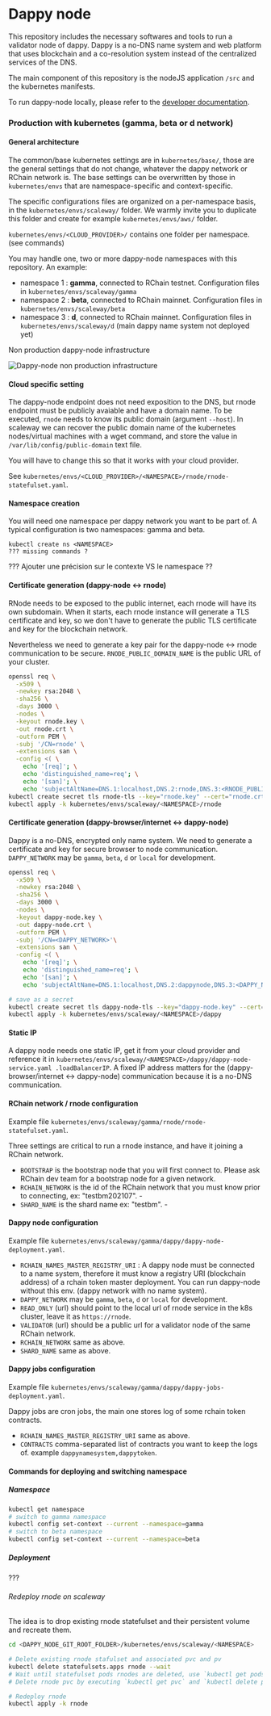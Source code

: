 # Dappy node

This repository includes the necessary softwares and tools to run a validator node of dappy. Dappy is a no-DNS name system and web platform that uses blockchain and a co-resolution system instead of the centralized services of the DNS.

The main component of this repository is the nodeJS application `/src` and the kubernetes manifests.

To run dappy-node locally, please refer to the [developer documentation](/DEVELOPER.MD).

### Production with kubernetes (gamma, beta or d network)

#### General architecture

The common/base kubernetes settings are in `kubernetes/base/`, those are the general settings that do not change, whatever the dappy network or RChain network is. The base settings can be overwritten by those in `kubernetes/envs` that are namespace-specific and context-specific.

The specific configurations files are organized on a per-namespace basis, in the `kubernetes/envs/scaleway/` folder. We warmly invite you to duplicate this folder and create for example `kubernetes/envs/aws/` folder.

`kubernetes/envs/<CLOUD_PROVIDER>/` contains one folder per namespace. (see commands)

You may handle one, two or more dappy-node namespaces with this repository. An example:
- namespace 1 : **gamma**, connected to RChain testnet. Configuration files in `kubernetes/envs/scaleway/gamma`
- namespace 2 : **beta**, connected to RChain mainnet. Configuration files in `kubernetes/envs/scaleway/beta`
- namespace 3 : **d**, connected to RChain mainnet. Configuration files in `kubernetes/envs/scaleway/d` (main dappy name system not deployed yet)

Non production dappy-node infrastructure

![Dappy-node non production infrastructure](./docs/infrastructure.png)

#### Cloud specific setting

The dappy-node endpoint does not need exposition to the DNS, but rnode endpoint must be publicly avaiable and have a domain name. To be executed, `rnode` needs to know its public domain (argument `--host`).  In scaleway we can recover the public domain name of the kubernetes nodes/virtual machines with a wget command, and store the value in `/var/lib/config/public-domain` text file.

You will have to change this so that it works with your cloud provider.

See `kubernetes/envs/<CLOUD_PROVIDER>/<NAMESPACE>/rnode/rnode-statefulset.yaml`.

#### Namespace creation

You will need one namespace per dappy network you want to be part of. A typical configuration is two namespaces: gamma and beta.

```
kubectl create ns <NAMESPACE>
??? missing commands ?
```

??? Ajouter une précision sur le contexte VS le namespace ??

#### Certificate generation (dappy-node <-> rnode)

RNode needs to be exposed to the public internet, each rnode will have its own subdomain. When it starts, each rnode instance will generate a TLS certificate and key, so we don't have to generate the public TLS certificate and key for the blockchain network.

Nevertheless we need to generate a key pair for the dappy-node <-> rnode communication to be secure. `RNODE_PUBLIC_DOMAIN_NAME` is the public URL of your cluster.

```sh
openssl req \
  -x509 \
  -newkey rsa:2048 \
  -sha256 \
  -days 3000 \
  -nodes \
  -keyout rnode.key \
  -out rnode.crt \
  -outform PEM \
  -subj '/CN=rnode' \
  -extensions san \
  -config <( \
    echo '[req]'; \
    echo 'distinguished_name=req'; \
    echo '[san]'; \
    echo 'subjectAltName=DNS.1:localhost,DNS.2:rnode,DNS.3:<RNODE_PUBLIC_DOMAIN_NAME>')
kubectl create secret tls rnode-tls --key="rnode.key" --cert="rnode.crt" -n=<NAMESPACE>
kubectl apply -k kubernetes/envs/scaleway/<NAMESPACE>/rnode
```

#### Certificate generation (dappy-browser/internet <-> dappy-node)

Dappy is a no-DNS, encrypted only name system. We need to generate a certificate and key for secure browser to node communication. `DAPPY_NETWORK` may be `gamma`, `beta`, `d` or `local` for development.

```sh
openssl req \
  -x509 \
  -newkey rsa:2048 \
  -sha256 \
  -days 3000 \
  -nodes \
  -keyout dappy-node.key \
  -out dappy-node.crt \
  -outform PEM \
  -subj '/CN=<DAPPY_NETWORK>'\
  -extensions san \
  -config <( \
    echo '[req]'; \
    echo 'distinguished_name=req'; \
    echo '[san]'; \
    echo 'subjectAltName=DNS.1:localhost,DNS.2:dappynode,DNS.3:<DAPPY_NODE_PUBLIC_DOMAIN_NAME>')

# save as a secret
kubectl create secret tls dappy-node-tls --key="dappy-node.key" --cert="dappy-node.crt" -n=<NAMESPACE>
kubectl apply -k kubernetes/envs/scaleway/<NAMESPACE>/dappy
```

#### Static IP

A dappy node needs one static IP, get it from your cloud provider and reference it in `kubernetes/envs/scaleway/<NAMESPACE>/dappy/dappy-node-service.yaml .loadBalancerIP`. A fixed IP address matters for the (dappy-browser/internet <-> dappy-node) communication because it is a no-DNS communication.

#### RChain network / rnode configuration

Example file `kubernetes/envs/scaleway/gamma/rnode/rnode-statefulset.yaml`.

Three settings are critical to run a rnode instance, and have it joining a RChain network.
- `BOOTSTRAP` is the bootstrap node that you will first connect to. Please ask RChain dev team for a bootstrap node for a given network.
- `RCHAIN_NETWORK` is the id of the RChain network that you must know prior to connecting, ex: "testbm202107". -
- `SHARD_NAME` is the shard name ex: "testbm". -

#### Dappy node configuration

Example file `kubernetes/envs/scaleway/gamma/dappy/dappy-node-deployment.yaml`.

- `RCHAIN_NAMES_MASTER_REGISTRY_URI` : A dappy node must be connected to a name system, therefore it must know a registry URI (blockchain address) of a rchain token master deployment. You can run dappy-node without this env. (dappy network with no name system).
- `DAPPY_NETWORK` may be `gamma`, `beta`, `d` or `local` for development.
- `READ_ONLY` (url) should point to the local url of rnode service in the k8s cluster, leave it as `https://rnode`.
- `VALIDATOR` (url) should be a public url for a validator node of the same RChain network.
- `RCHAIN_NETWORK` same as above.
- `SHARD_NAME` same as above.


#### Dappy jobs configuration

Example file `kubernetes/envs/scaleway/gamma/dappy/dappy-jobs-deployment.yaml`.

Dappy jobs are cron jobs, the main one stores log of some rchain token contracts.
- `RCHAIN_NAMES_MASTER_REGISTRY_URI` same as above.
- `CONTRACTS` comma-separated list of contracts you want to keep the logs of. example `dappynamesystem,dappytoken`.

#### Commands for deploying and switching namespace

##### Namespace

```sh
kubectl get namespace
# switch to gamma namespace
kubectl config set-context --current --namespace=gamma
# switch to beta namespace
kubectl config set-context --current --namespace=beta
```

##### Deployment

???

###### Redeploy rnode on scaleway

The idea is to drop existing rnode statefulset and their persistent volume and recreate them.

```sh
cd <DAPPY_NODE_GIT_ROOT_FOLDER>/kubernetes/envs/scaleway/<NAMESPACE>

# Delete existing rnode stafulset and associated pvc and pv
kubectl delete statefulsets.apps rnode --wait
# Wait until statefulset pods rnodes are deleted, use `kubectl get pods` to know if rnode pods are fully deleted
# Delete rnode pvc by executing `kubectl get pvc` and `kubectl delete pvc <RNODE_PVC_NAME>`

# Redeploy rnode
kubectl apply -k rnode
```